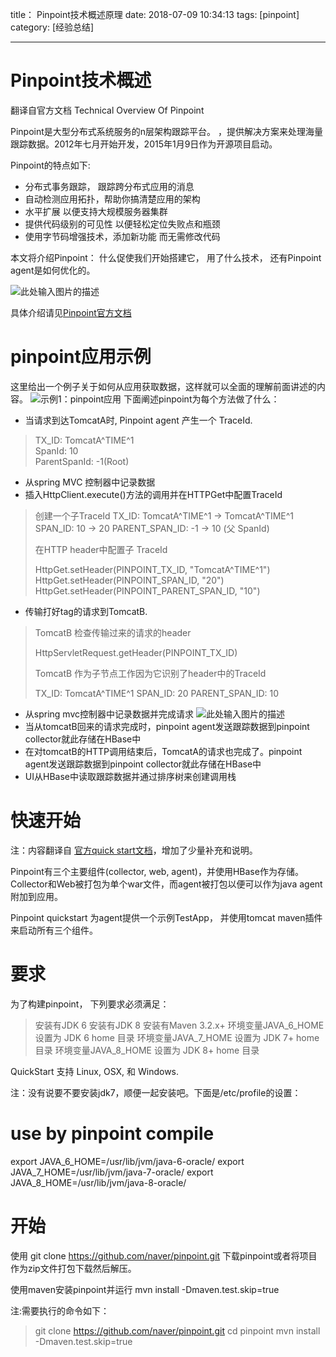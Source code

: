 ﻿title： Pinpoint技术概述原理
date: 2018-07-09 10:34:13
tags: [pinpoint]
category: [经验总结]

---

# Pinpoint技术概述
翻译自官方文档 Technical Overview Of Pinpoint

Pinpoint是大型分布式系统服务的n层架构跟踪平台。 ，提供解决方案来处理海量跟踪数据。2012年七月开始开发，2015年1月9日作为开源项目启动。

Pinpoint的特点如下:

 - 分布式事务跟踪， 跟踪跨分布式应用的消息
 - 自动检测应用拓扑，帮助你搞清楚应用的架构
 - 水平扩展  以便支持大规模服务器集群
 - 提供代码级别的可见性  以便轻松定位失败点和瓶颈
 - 使用字节码增强技术，添加新功能 而无需修改代码

本文将介绍Pinpoint： 什么促使我们开始搭建它， 用了什么技术， 还有Pinpoint agent是如何优化的。

![此处输入图片的描述][1]


具体介绍请见[Pinpoint官方文档][2]

# pinpoint应用示例
这里给出一个例子关于如何从应用获取数据，这样就可以全面的理解前面讲述的内容。
![示例1：pinpoint应用][3]
下面阐述pinpoint为每个方法做了什么：

 - 当请求到达TomcatA时, Pinpoint agent 产生一个 TraceId.

> TX_ID: TomcatA\^TIME\^1  
SpanId: 10  
ParentSpanId: -1(Root)

 - 从spring MVC 控制器中记录数据
 - 插入HttpClient.execute()方法的调用并在HTTPGet中配置TraceId

> 创建一个子TraceId 
TX_ID: TomcatA\^TIME\^1 -> TomcatA\^TIME\^1 
SPAN_ID: 10 -> 20 
PARENT_SPAN_ID: -1 -> 10 (父 SpanId)
> 
> 在HTTP header中配置子 TraceId
> 
> HttpGet.setHeader(PINPOINT_TX_ID, "TomcatA\^TIME\^1")
> HttpGet.setHeader(PINPOINT_SPAN_ID, "20")
> HttpGet.setHeader(PINPOINT_PARENT_SPAN_ID, "10")

 - 传输打好tag的请求到TomcatB.

> TomcatB 检查传输过来的请求的header
> 
> HttpServletRequest.getHeader(PINPOINT_TX_ID)
> 
> TomcatB 作为子节点工作因为它识别了header中的TraceId
> 
> TX_ID: TomcatA\^TIME\^1 SPAN_ID: 20 PARENT_SPAN_ID: 10

 - 从spring mvc控制器中记录数据并完成请求
![此处输入图片的描述][4]
 - 当从tomcatB回来的请求完成时，pinpoint agent发送跟踪数据到pinpoint collector就此存储在HBase中
 - 在对tomcatB的HTTP调用结束后，TomcatA的请求也完成了。pinpoint agent发送跟踪数据到pinpoint
   collector就此存储在HBase中
 - UI从HBase中读取跟踪数据并通过排序树来创建调用栈

  
# 快速开始
注：内容翻译自 [官方quick start文档][5]，增加了少量补充和说明。

Pinpoint有三个主要组件(collector, web, agent)，并使用HBase作为存储。Collector和Web被打包为单个war文件，而agent被打包以便可以作为java agent附加到应用。

Pinpoint quickstart 为agent提供一个示例TestApp， 并使用tomcat maven插件来启动所有三个组件。

# 要求
为了构建pinpoint， 下列要求必须满足：

> 安装有JDK 6 
安装有JDK 8 
安装有Maven 3.2.x+ 
环境变量JAVA_6_HOME 设置为 JDK 6 home 目录
> 环境变量JAVA_7_HOME 设置为 JDK 7+ home 目录
环境变量JAVA_8_HOME 设置为 JDK 8+ home 目录

QuickStart 支持 Linux, OSX, 和 Windows.

注：没有说要不要安装jdk7，顺便一起安装吧。下面是/etc/profile的设置：

# use by pinpoint compile
export JAVA_6_HOME=/usr/lib/jvm/java-6-oracle/
export JAVA_7_HOME=/usr/lib/jvm/java-7-oracle/
export JAVA_8_HOME=/usr/lib/jvm/java-8-oracle/

# 开始
使用 git clone https://github.com/naver/pinpoint.git 下载pinpoint或者将项目作为zip文件打包下载然后解压。

使用maven安装pinpoint并运行 mvn install -Dmaven.test.skip=true

注:需要执行的命令如下：

> git clone https://github.com/naver/pinpoint.git 
cd pinpoint mvn
> install -Dmaven.test.skip=true



  [1]: http://paxblmm0h.bkt.clouddn.com/td_figure2.png
  [2]: https://github.com/naver/pinpoint/wiki/Technical-Overview-Of-Pinpoint
  [3]: http://paxblmm0h.bkt.clouddn.com/td_figure5.png
  [4]: http://paxblmm0h.bkt.clouddn.com/td_figure6.png
  [5]: https://github.com/naver/pinpoint/wiki/Technical-Overview-Of-Pinpoint